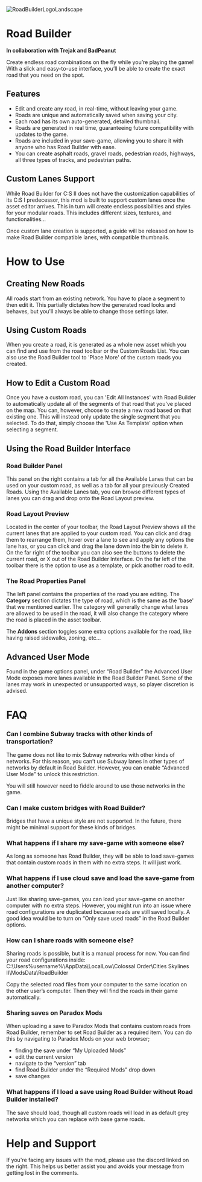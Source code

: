 ![RoadBuilderLogoLandscape](https://github.com/user-attachments/assets/a2e0b7d9-13d5-4198-9f6b-caa41b8eb7df)
# Road Builder
**In collaboration with Trejak and BadPeanut**

Create endless road combinations on the fly while you’re playing the game!
With a slick and easy-to-use interface, you’ll be able to create the exact road that you need on the spot.

## Features

* Edit and create any road, in real-time, without leaving your game.
* Roads are unique and automatically saved when saving your city.
* Each road has its own auto-generated, detailed thumbnail.
* Roads are generated in real time, guaranteeing future compatibility with updates to the game.
* Roads are included in your save-game, allowing you to share it with anyone who has Road Builder with ease.
* You can create asphalt roads, gravel roads, pedestrian roads, highways, all three types of tracks, and pedestrian paths.

## Custom Lanes Support

While Road Builder for C:S II does not have the customization capabilities of its C:S I predecessor, this mod is built to support custom lanes once the asset editor arrives.
This in turn will create endless possibilities and styles for your modular roads. This includes different sizes, textures, and functionalities… 

Once custom lane creation is supported, a guide will be released on how to make Road Builder compatible lanes, with compatible thumbnails.


# How to Use
## Creating New Roads
All roads start from an existing network. You have to place a segment to then edit it.
This partially dictates how the generated road looks and behaves, but you'll always be able to change those settings later.


## Using Custom Roads
When you create a road, it is generated as a whole new asset which you can find and use from the road toolbar or the Custom Roads List.
You can also use the Road Builder tool to 'Place More' of the custom roads you created.


## How to Edit a Custom Road
Once you have a custom road, you can 'Edit All Instances' with Road Builder to automatically update all of the segments of that road that you've placed on the map.
You can, however, choose to create a new road based on that existing one. This will instead only update the single segment that you selected.
To do that, simply choose the 'Use As Template' option when selecting a segment.


## Using the Road Builder Interface
### Road Builder Panel
This panel on the right contains a tab for all the Available Lanes that can be used on your custom road, as well as a tab for all your previously Created Roads.
Using the Available Lanes tab, you can browse different types of lanes you can drag and drop onto the Road Layout preview.


### Road Layout Preview
Located in the center of your toolbar, the Road Layout Preview shows all the current lanes that are applied to your custom road. You can click and drag them to rearrange them, hover over a lane to see and apply any options the lane has, or you can click and drag the lane down into the bin to delete it.
On the far right of the toolbar you can also see the buttons to delete the current road, or X out of the Road Builder Interface.
On the far left of the toolbar there is the option to use as a template, or pick another road to edit.


### The Road Properties Panel
The left panel contains the properties of the road you are editing.
The **Category** section dictates the type of road, which is the same as the 'base' that we mentioned earlier.
The category will generally change what lanes are allowed to be used in the road, it will also change the category where the road is placed in the asset toolbar.

The **Addons** section toggles some extra options available for the road, like having raised sidewalks, zoning, etc…


## Advanced User Mode
Found in the game options panel, under “Road Builder” the Advanced User Mode exposes more lanes available in the Road Builder Panel. Some of the lanes may work in unexpected or unsupported ways, so player discretion is advised.


# FAQ
### Can I combine Subway tracks with other kinds of transportation?
The game does not like to mix Subway networks with other kinds of networks. For this reason, you can’t use Subway lanes in other types of networks by default in Road Builder. However, you can enable “Advanced User Mode” to unlock this restriction.

You will still however need to fiddle around to use those networks in the game.


### Can I make custom bridges with Road Builder?
Bridges that have a unique style are not supported. In the future, there might be minimal support for these kinds of bridges.


### What happens if I share my save-game with someone else?

As long as someone has Road Builder, they will be able to load save-games that contain custom roads in them with no extra steps. It will just work.


### What happens if I use cloud save and load the save-game from another computer?

Just like sharing save-games, you can load your save-game on another computer with no extra steps. However, you might run into an issue where road configurations are duplicated because roads are still saved locally. A good idea would be to turn on “Only save used roads” in the Road Builder options.


### How can I share roads with someone else?

Sharing roads is possible, but it is a manual process for now. You can find your road configurations inside:
C:\Users\%username%\AppData\LocalLow\Colossal Order\Cities Skylines II\ModsData\RoadBuilder

Copy the selected road files from your computer to the same location on the other user’s computer. Then they will find the roads in their game automatically.


### Sharing saves on Paradox Mods

When uploading a save to Paradox Mods that contains custom roads from Road Builder, remember to set Road Builder as a required item. You can do this by navigating to Paradox Mods on your web browser;
- finding the save under “My Uploaded Mods”
- edit the current version
- navigate to the “version” tab
- find Road Builder under the “Required Mods” drop down
- save changes


### What happens if I load a save using Road Builder without Road Builder installed?

The save should load, though all custom roads will load in as default grey networks which you can replace with base game roads.


# Help and Support
If you're facing any issues with the mod, please use the discord linked on the right.
This helps us better assist you and avoids your message from getting lost in the comments.
